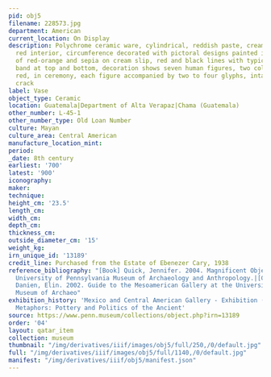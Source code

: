 ```yaml
---
pid: obj5
filename: 228573.jpg
department: American
current_location: On Display
description: Polychrome ceramic ware, cylindrical, reddish paste, cream slip on exterior,
  red interior, circumference decorated with pictoral designs painted in several tints
  of red-orange and sepia on cream slip, red and black lines with typical Chama chevron
  band at top and bottom, decoration shows seven human figures, two colored band five
  red, in ceremony, each figure accompanied by two to four glyphs, intact except for
  crack
label: Vase
object_type: Ceramic
location: Guatemala|Department of Alta Verapaz|Chama (Guatemala)
other_number: L-45-1
other_number_type: Old Loan Number
culture: Mayan
culture_area: Central American
manufacture_location_mint:
period:
_date: 8th century
earliest: '700'
latest: '900'
iconography:
maker:
technique:
height_cm: '23.5'
length_cm:
width_cm:
depth_cm:
thickness_cm:
outside_diameter_cm: '15'
weight_kg:
irn_unique_id: '13189'
credit_line: Purchased from the Estate of Ebenezer Cary, 1938
reference_bibliography: "[Book] Quick, Jennifer. 2004. Magnificent Objects from the
  University of Pennsylvania Museum of Archaeology and Anthropology.|[Catalogue, Exhibition]
  Danien, Elin. 2002. Guide to the Mesoamerican Gallery at the University of Pennsylvania
  Museum of Archaeo"
exhibition_history: 'Mexico and Central American Gallery - Exhibition (16 Nov 2019)|Painted
  Metaphors: Pottery and Politics of the Ancient'
source: https://www.penn.museum/collections/object.php?irn=13189
order: '04'
layout: qatar_item
collection: museum
thumbnail: "/img/derivatives/iiif/images/obj5/full/250,/0/default.jpg"
full: "/img/derivatives/iiif/images/obj5/full/1140,/0/default.jpg"
manifest: "/img/derivatives/iiif/obj5/manifest.json"
---
```

